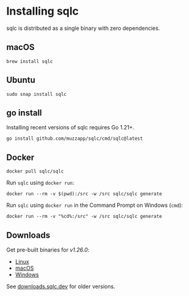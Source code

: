 # Installing sqlc

sqlc is distributed as a single binary with zero dependencies.

## macOS

```
brew install sqlc
```

## Ubuntu

```
sudo snap install sqlc
```

## go install

Installing recent versions of sqlc requires Go 1.21+.

```
go install github.com/muzzapp/sqlc/cmd/sqlc@latest
```

## Docker

```
docker pull sqlc/sqlc
```

Run `sqlc` using `docker run`:

```
docker run --rm -v $(pwd):/src -w /src sqlc/sqlc generate
```

Run `sqlc` using `docker run` in the Command Prompt on Windows (`cmd`):

```
docker run --rm -v "%cd%:/src" -w /src sqlc/sqlc generate
```

## Downloads

Get pre-built binaries for *v1.26.0*:

- [Linux](https://downloads.sqlc.dev/sqlc_1.26.0_linux_amd64.tar.gz)
- [macOS](https://downloads.sqlc.dev/sqlc_1.26.0_darwin_amd64.zip)
- [Windows](https://downloads.sqlc.dev/sqlc_1.26.0_windows_amd64.zip)

See [downloads.sqlc.dev](https://downloads.sqlc.dev/) for older versions.
